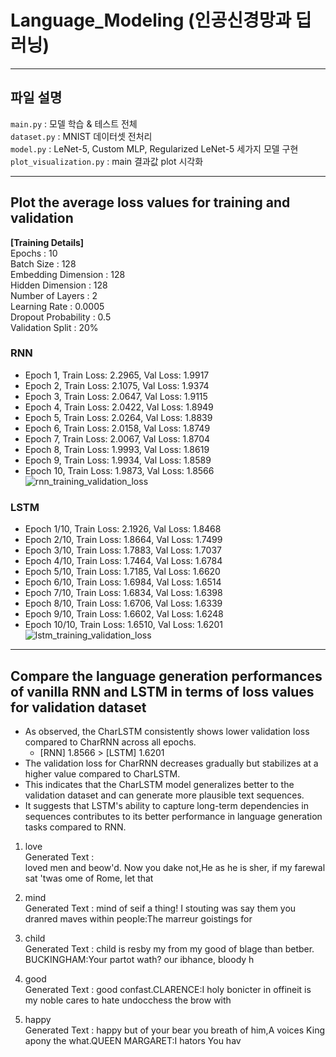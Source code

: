 # Language_Modeling (인공신경망과 딥러닝)


  
--------------------------------------------------------------------------------------
## 파일 설명

```main.py``` : 모델 학습 & 테스트 전체 <br/>
```dataset.py``` : MNIST 데이터셋 전처리 <br/>
```model.py``` : LeNet-5, Custom MLP, Regularized LeNet-5 세가지 모델 구현 <br/>
```plot_visualization.py``` : main 결과값 plot 시각화 <br/>

--------------------------------------------------------------------------------------

## Plot the average loss values for training and validation <br/>
**[Training Details]**  <br/>
Epochs : 10  <br/>
Batch Size : 128  <br/>
Embedding Dimension : 128  <br/>
Hidden Dimension : 128  <br/>
Number of Layers : 2  <br/>
Learning Rate : 0.0005  <br/>
Dropout Probability : 0.5  <br/>
Validation Split : 20% <br/>
### RNN 
* Epoch 1, Train Loss: 2.2965, Val Loss: 1.9917 <br/>
* Epoch 2, Train Loss: 2.1075, Val Loss: 1.9374 <br/>
* Epoch 3, Train Loss: 2.0647, Val Loss: 1.9115 <br/>
* Epoch 4, Train Loss: 2.0422, Val Loss: 1.8949 <br/>
* Epoch 5, Train Loss: 2.0264, Val Loss: 1.8839 <br/>
* Epoch 6, Train Loss: 2.0158, Val Loss: 1.8749 <br/>
* Epoch 7, Train Loss: 2.0067, Val Loss: 1.8704 <br/>
* Epoch 8, Train Loss: 1.9993, Val Loss: 1.8619 <br/>
* Epoch 9, Train Loss: 1.9934, Val Loss: 1.8589 <br/>
* Epoch 10, Train Loss: 1.9873, Val Loss: 1.8566 <br/>
![rnn_training_validation_loss](https://github.com/Sunni-yoon/Language_Modeling/assets/118954283/14783fc3-fdda-4b3e-a019-1781c504f095)

### LSTM
* Epoch 1/10, Train Loss: 2.1926, Val Loss: 1.8468 <br/>
* Epoch 2/10, Train Loss: 1.8664, Val Loss: 1.7499 <br/>
* Epoch 3/10, Train Loss: 1.7883, Val Loss: 1.7037 <br/>
* Epoch 4/10, Train Loss: 1.7464, Val Loss: 1.6784 <br/>
* Epoch 5/10, Train Loss: 1.7185, Val Loss: 1.6620 <br/>
* Epoch 6/10, Train Loss: 1.6984, Val Loss: 1.6514 <br/>
* Epoch 7/10, Train Loss: 1.6834, Val Loss: 1.6398 <br/>
* Epoch 8/10, Train Loss: 1.6706, Val Loss: 1.6339 <br/>
* Epoch 9/10, Train Loss: 1.6602, Val Loss: 1.6248 <br/>
* Epoch 10/10, Train Loss: 1.6510, Val Loss: 1.6201 <br/>
![lstm_training_validation_loss](https://github.com/Sunni-yoon/Language_Modeling/assets/118954283/a274aa18-4234-4b63-87b8-11d9375c0f9f)

--------------------------------------------------------------------------------------

## Compare the language generation performances of vanilla RNN and LSTM in terms of loss values for validation dataset
* As observed, the CharLSTM consistently shows lower validation loss compared to CharRNN across all epochs. <br/>
  * [RNN] 1.8566 > [LSTM] 1.6201 <br/>
* The validation loss for CharRNN decreases gradually but stabilizes at a higher value compared to CharLSTM. <br/>
* This indicates that the CharLSTM model generalizes better to the validation dataset and can generate more plausible text sequences. <br/>
* It suggests that LSTM's ability to capture long-term dependencies in sequences contributes to its better performance in language generation tasks compared to RNN. 

1. love <br/>
Generated Text : <br/>
loved men and beow'd. Now you dake not,He as he is sher, if my farewal sat 'twas ome of Rome, let that 

2. mind <br/>
Generated Text : mind of seif a thing! I stouting was say them you dranred maves within people:The marreur goistings for <br/>

3. child <br/>
Generated Text : child is resby my from my good of blage than betber. BUCKINGHAM:Your partot wath? our ibhance, bloody h <br/>

4. good <br/>
Generated Text : good confast.CLARENCE:I holy bonicter in offineit is my noble cares to hate undocchess the brow with <br/>  

5. happy <br/>
Generated Text : happy but of your bear you breath of him,A voices King apony the what.QUEEN MARGARET:I hators You hav

